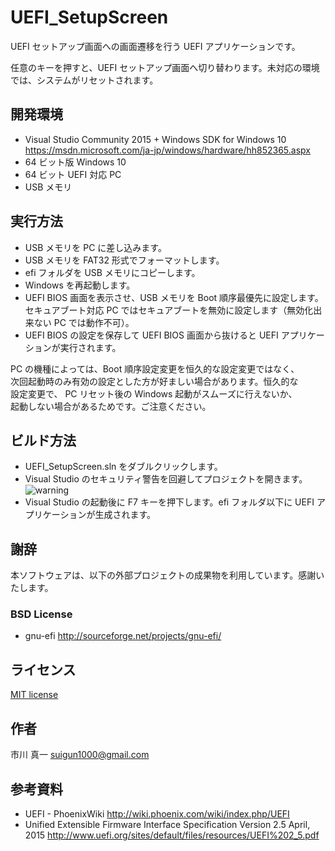 # UEFI_SetupScreen

UEFI セットアップ画面への画面遷移を行う UEFI アプリケーションです。

任意のキーを押すと、UEFI セットアップ画面へ切り替わります。未対応の環境では、システムがリセットされます。

## 開発環境

* Visual Studio Community 2015 + Windows SDK for Windows 10
https://msdn.microsoft.com/ja-jp/windows/hardware/hh852365.aspx
* 64 ビット版 Windows 10
* 64 ビット UEFI 対応 PC
* USB メモリ

## 実行方法

* USB メモリを PC に差し込みます。
* USB メモリを FAT32 形式でフォーマットします。
* efi フォルダを USB メモリにコピーします。
* Windows を再起動します。
* UEFI BIOS 画面を表示させ、USB メモリを Boot 順序最優先に設定します。  
  セキュアブート対応 PC ではセキュアブートを無効に設定します（無効化出来ない PC では動作不可）。
* UEFI BIOS の設定を保存して UEFI BIOS 画面から抜けると UEFI アプリケーションが実行されます。

PC の機種によっては、Boot 順序設定変更を恒久的な設定変更ではなく、  
次回起動時のみ有効の設定とした方が好ましい場合があります。恒久的な  
設定変更で、  PC リセット後の Windows 起動がスムーズに行えないか、  
起動しない場合があるためです。ご注意ください。  

## ビルド方法

* UEFI_SetupScreen.sln をダブルクリックします。
* Visual Studio のセキュリティ警告を回避してプロジェクトを開きます。
![warning](https://raw.githubusercontent.com/tenpoku1000/UEFI_SetupScreen/master/images/MSVC.PNG)
* Visual Studio の起動後に F7 キーを押下します。efi フォルダ以下に UEFI アプリケーションが生成されます。

## 謝辞

本ソフトウェアは、以下の外部プロジェクトの成果物を利用しています。感謝いたします。

### BSD License
* gnu-efi http://sourceforge.net/projects/gnu-efi/

## ライセンス

[MIT license](https://raw.githubusercontent.com/tenpoku1000/UEFI_SetupScreen/master/LICENSE)

## 作者

市川 真一 <suigun1000@gmail.com>

## 参考資料

* UEFI - PhoenixWiki http://wiki.phoenix.com/wiki/index.php/UEFI
* Unified Extensible Firmware Interface Specification Version 2.5 April, 2015
http://www.uefi.org/sites/default/files/resources/UEFI%202_5.pdf

